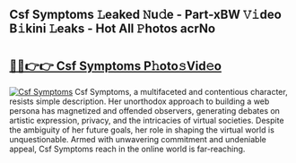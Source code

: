 ## Csf Symptoms 𝙻eaked 𝙽u𝚍e - Part-xBW 𝚅𝚒deo B𝚒kini 𝙻eaks - Hot All 𝙿hotos acrNo

# <h2><a href="http://ld03z8y.urlbe.top/?page=Csf+Symptoms">🔗🔗👉👉 Csf Symptoms P𝚑oto𝚜Vid𝚎o</a></h2>

[![Csf Symptoms](https://i.imgur.com/eBuTRDB.gif)](http://ld03z8y.urlbe.top/?page=Csf+Symptoms)
Csf Symptoms, a multifaceted and contentious character, resists simple description. Her unorthodox approach to building a web persona has magnetized and offended observers, generating debates on artistic expression, privacy, and the intricacies of virtual societies. Despite the ambiguity of her future goals, her role in shaping the virtual world is unquestionable. Armed with unwavering commitment and undeniable appeal, Csf Symptoms reach in the online world is far-reaching.
